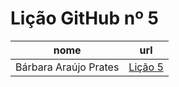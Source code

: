 # Lição GitHub nº 5

nome | url
---  | --- 
Bárbara Araújo Prates | [Lição 5](https://github.com/Barbaraprattes/05_licaoGH)

